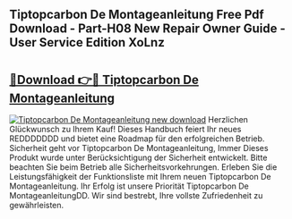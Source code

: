 ## Tiptopcarbon De Montageanleitung Free Pdf Download - Part-H08 New Repair Owner Guide - User Service Edition XoLnz

# <h2><a href="http://df7gz7.blite.top/?on=Tiptopcarbon+De+Montageanleitung">🔗Download 👉🔴 Tiptopcarbon De Montageanleitung</a></h2>

[![Tiptopcarbon De Montageanleitung new download](https://i.imgur.com/lujVjoI.png)](http://df7gz7.blite.top/?on=Tiptopcarbon+De+Montageanleitung)
Herzlichen Glückwunsch zu Ihrem Kauf! Dieses Handbuch feiert Ihr neues REDDDDDDD und bietet eine Roadmap für den erfolgreichen Betrieb. Sicherheit geht vor Tiptopcarbon De Montageanleitung, Immer Dieses Produkt wurde unter Berücksichtigung der Sicherheit entwickelt. Bitte beachten Sie beim Betrieb alle Sicherheitsvorkehrungen. Erleben Sie die Leistungsfähigkeit der Funktionsliste mit Ihrem neuen Tiptopcarbon De Montageanleitung. Ihr Erfolg ist unsere Priorität Tiptopcarbon De MontageanleitungDD. Wir sind bestrebt, Ihre vollste Zufriedenheit zu gewährleisten.
